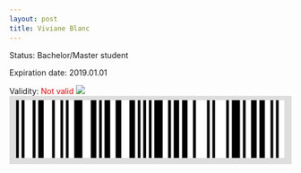 ```yaml
---
layout: post
title: Viviane Blanc
---
```


Status: Bachelor/Master student

Expiration date: 2019.01.01

Validity: <font color="red"> Not valid</font> 
![](/members/img/Viviane_Blanc.png)
![](/members/img/bar.png)
